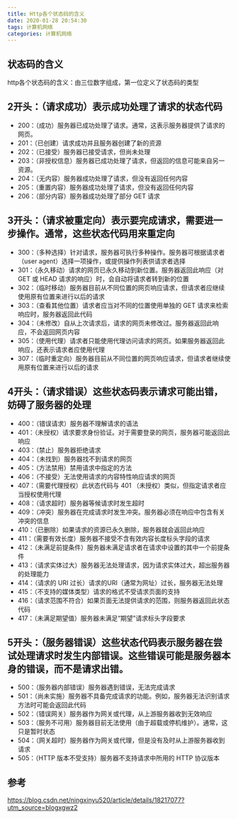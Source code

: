 ```yaml
---
title: Http各个状态码的含义
date: 2020-01-28 20:54:30
tags: 计算机网络
categories: 计算机网络
---
```

## 状态码的含义
http各个状态码的含义：由三位数字组成，第一位定义了状态码的类型

## 2开头：（请求成功）表示成功处理了请求的状态代码
* 200：（成功）服务器已成功处理了请求。通常，这表示服务器提供了请求的网页。
* 201：（已创建）请求成功并且服务器创建了新的资源
* 202：（已接受）服务器已接受请求，但尚未处理
* 203：（非授权信息）服务器已成功处理了请求，但返回的信息可能来自另一资源。
* 204：（无内容）服务器成功处理了请求，但没有返回任何内容
* 205：（重置内容）服务器成功处理了请求，但没有返回任何内容
* 206：（部分内容）服务器成功处理了部分 GET 请求

## 3开头：（请求被重定向）表示要完成请求，需要进一步操作。通常，这些状态代码用来重定向
* 300：（多种选择）针对请求，服务器可执行多种操作。服务器可根据请求者（user agent）选择一项操作，或提供操作列表供请求者选择
* 301：（永久移动）请求的网页已永久移动到新位置。服务器返回此响应（对 GET 或 HEAD 请求的响应）时，会自动将请求者转到新的位置
* 302：（临时移动）服务器目前从不同位置的网页响应请求，但请求者应继续使用原有位置来进行以后的请求
* 303：（查看其他位置）请求者应当对不同的位置使用单独的 GET 请求来检索响应时，服务器返回此代码
* 304：（未修改）自从上次请求后，请求的网页未修改过。服务器返回此响应，不会返回网页内容
* 305：（使用代理）请求者只能使用代理访问请求的网页。如果服务器返回此响应，还表示请求者应使用代理
* 307：（临时重定向）服务器目前从不同位置的网页响应请求，但请求者继续使用原有位置来进行以后的请求

## 4开头：（请求错误）这些状态码表示请求可能出错，妨碍了服务器的处理
* 400：（错误请求）服务器不理解请求的语法
* 401：（未授权）请求要求身份验证。对于需要登录的网页，服务器可能返回此响应
* 403：（禁止）服务器拒绝请求
* 404：（未找到）服务器找不到请求的网页
* 405：（方法禁用）禁用请求中指定的方法
* 406：（不接受）无法使用请求的内容特性响应请求的网页
* 407：（需要代理授权）此状态代码与 401 （未授权）类似，但指定请求者应当授权使用代理
* 408：（请求超时）服务器等候请求时发生超时
* 409：（冲突）服务器在完成请求时发生冲突。服务器必须在响应中包含有关冲突的信息
* 410：（已删除）如果请求的资源已永久删除，服务器就会返回此响应
* 411：（需要有效长度）服务器不接受不含有效内容长度标头字段的请求
* 412：（未满足前提条件）服务器未满足请求者在请求中设置的其中一个前提条件
* 413：（请求实体过大）服务器无法处理请求，因为请求实体过大，超出服务器的处理能力
* 414：（请求的 URI 过长）请求的URI（通常为网址）过长，服务器无法处理
* 415：（不支持的媒体类型）请求的格式不受请求页面的支持
* 416：（请求范围不符合）如果页面无法提供请求的范围，则服务器返回此状态代码
* 417：（未满足期望值）服务器未满足“期望”请求标头字段要求

## 5开头：（服务器错误）这些状态代码表示服务器在尝试处理请求时发生内部错误。这些错误可能是服务器本身的错误，而不是请求出错。
* 500：（服务器内部错误）服务器遇到错误，无法完成请求
* 501：（尚未实施）服务器不具备完成请求的功能。例如，服务器无法识别请求方法时可能会返回此代码
* 502：（错误网关）服务器作为网关或代理，从上游服务器收到无效响应
* 503：（服务不可用）服务器目前无法使用（由于超载或停机维护）。通常，这只是暂时状态
* 504：（网关超时）服务器作为网关或代理，但是没有及时从上游服务器收到请求
* 505：（HTTP 版本不受支持）服务器不支持请求中所用的 HTTP 协议版本

## 参考
https://blog.csdn.net/ningxinyu520/article/details/18217077?utm_source=blogxgwz2
